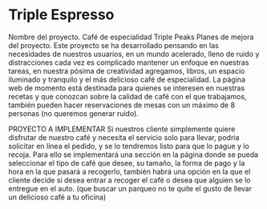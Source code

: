 # Triple Espresso

Nombre del proyecto.
Café de especialidad Triple Peaks
Planes de mejora del proyecto.
Este proyecto se ha desarrollado pensando en las necesidades de nuestros usuarios, en un mundo acelerado, lleno de ruido y distracciones cada vez es complicado mantener un enfoque en nuestras tareas, en nuestra pósima de creatividad agregamos, libros, un espacio iluminado y tranquilo y el más delicioso café de especialidad.
La página web de momento está destinada para quienes se interesen en nuestras recetas y que conozcan sobre la calidad de café con el que trabajamos, también pueden hacer reservaciones de mesas con un máximo de 8 personas (no queremos generar ruido).

PROYECTO A IMPLEMENTAR
Si nuestros cliente simplemente quiere disfrutar de nuestro café y necesita el servicio solo para llevar, podria solicitar en línea el pedido, y se lo tendremos listo para que lo pague y lo recoja.
Para ello se implementará una sección en la página donde se pueda seleccionar el tipo de café que desee, su tamaño, la forma de pago y la hora en la que pasará a recogerlo, también habrá una opción en la que el cliente decide si desea entrar a recoger el café o desea que alguien se lo entregue en el auto. (que buscar un parqueo no te quite el gusto de llevar un delicioso café a tu oficina)
